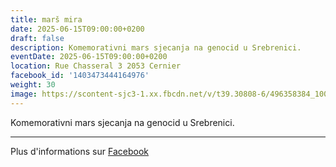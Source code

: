 ```yaml
---
title: marš mira
date: 2025-06-15T09:00:00+0200
draft: false
description: Komemorativni mars sjecanja na genocid u Srebrenici.
eventDate: 2025-06-15T09:00:00+0200
location: Rue Chasseral 3 2053 Cernier
facebook_id: '1403473444164976'
weight: 30
image: https://scontent-sjc3-1.xx.fbcdn.net/v/t39.30808-6/496358384_1007574214836511_4806363768185633011_n.jpg?_nc_cat=102&ccb=1-7&_nc_sid=9e60e4&_nc_ohc=JovBrRU3HxAQ7kNvwEDMrBS&_nc_oc=Adk1DkzcWJaF9C3Mpq6KZAv56Du_HsRA2iiM2ayPDkz7u_i8lnOeQd-aUWIvf29wa-U&_nc_zt=23&_nc_ht=scontent-sjc3-1.xx&edm=ABTKTjYEAAAA&_nc_gid=QA0vnya-EtuvDfDcoRAE_Q&oh=00_AfNt1mYWyOkiCJEzgFcKWEHuHtF4egG0pl0WJI1QzhVuBg&oe=685FD2AE
---
```


Komemorativni mars sjecanja na genocid u Srebrenici.

---

Plus d'informations sur [Facebook](https://facebook.com/events/1403473444164976)
